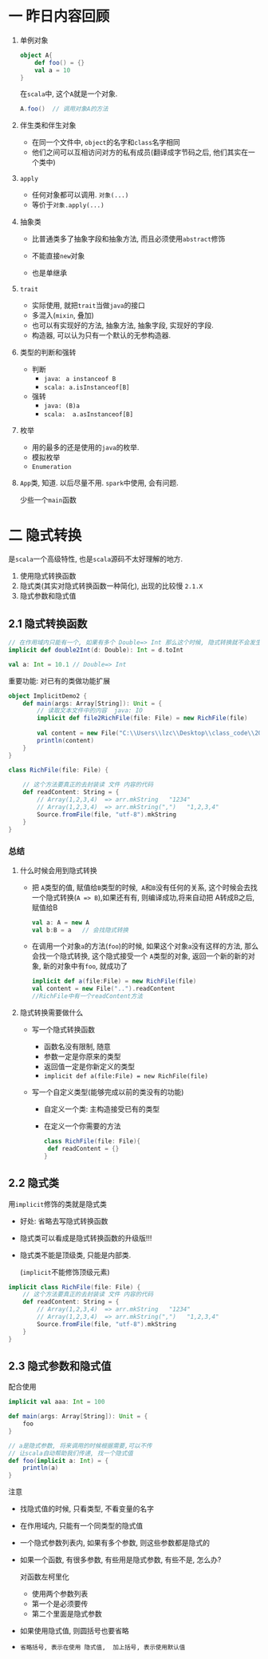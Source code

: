# 一 昨日内容回顾

1. 单例对象

   ```scala
   object A{
       def foo() = {}
       val a = 10
   }
   ```

   在`scala`中, 这个`A`就是一个对象.

   ```scala
   A.foo()  // 调用对象A的方法
   ```

2. 伴生类和伴生对象

   - 在同一个文件中, `object`的名字和`class`名字相同
   - 他们之间可以互相访问对方的私有成员(翻译成字节码之后, 他们其实在一个类中)

3. `apply`

   - 任何对象都可以调用.  `对象(...)`
   - 等价于`对象.apply(...)`

4. 抽象类

   - 比普通类多了抽象字段和抽象方法, 而且必须使用`abstract`修饰

   - 不能直接`new`对象
   - 也是单继承

5. `trait`

   - 实际使用, 就把`trait`当做`java`的接口
   - 多混入(`mixin`, 叠加)
   - 也可以有实现好的方法, 抽象方法, 抽象字段, 实现好的字段.
   - 构造器, 可以认为只有一个默认的无参构造器.

6. 类型的判断和强转

   - 判断
     - `java`: ` a instanceof B`
     - `scala: a.isInstanceof[B]`
   - 强转
     - `java: (B)a`
     - `scala:  a.asInstanceof[B]`

7. 枚举

   - 用的最多的还是使用的`java`的枚举.
   - 模拟枚举
   - `Enumeration`

8. `App`类, 知道. 以后尽量不用. `spark`中使用, 会有问题.

   少些一个`main`函数

# 二 隐式转换

是`scala`一个高级特性, 也是`scala`源码不太好理解的地方.

1. 使用隐式转换函数
2. 隐式类(其实对隐式转换函数一种简化), 出现的比较慢 `2.1.X`
3. 隐式参数和隐式值

## 2.1 隐式转换函数

```scala
// 在作用域内只能有一个, 如果有多个 Double=> Int 那么这个时候, 隐式转换就不会发生
implicit def double2Int(d: Double): Int = d.toInt

val a: Int = 10.1 // Double=> Int
```

重要功能: 对已有的类做功能扩展

```scala
object ImplicitDemo2 {
    def main(args: Array[String]): Unit = {
        // 读取文本文件中的内容  java: IO
        implicit def file2RichFile(file: File) = new RichFile(file)
        
        val content = new File("C:\\Users\\lzc\\Desktop\\class_code\\2019_11_28\\01_scala\\scala1128\\src\\main\\scala\\com\\atguigu\\scala1128\\day06\\implicitdemo\\ImplicitDemo2.scala").readContent
        println(content)
    }
}

class RichFile(file: File) {
    
    // 这个方法要真正的去封装读 文件 内容的代码
    def readContent: String = {
        // Array(1,2,3,4)  => arr.mkString   "1234"
        // Array(1,2,3,4)  => arr.mkString(",")   "1,2,3,4"
        Source.fromFile(file, "utf-8").mkString
    }
}
```

### 总结

1. 什么时候会用到隐式转换

   - 把 `A`类型的值, 赋值给`B`类型的时候,` A`和`B`没有任何的关系, 这个时候会去找一个隐式转换(`A => B`),如果还有有, 则编译成功,将来自动把 A转成B之后, 赋值给B

     ```scala
     val a: A = new A
     val b:B = a   // 会找隐式转换
     ```

   - 在调用一个对象`a`的方法(`foo`)的时候, 如果这个对象`a`没有这样的方法, 那么会找一个隐式转换, 这个隐式接受一个 `A`类型的对象, 返回一个新的新的对象, 新的对象中有`foo`, 就成功了

     ```scala
     implicit def a(file:File) = new RichFile(file)
     val content = new File("..").readContent
     //RichFile中有一个readContent方法
     ```

2. 隐式转换需要做什么

   - 写一个隐式转换函数

     - 函数名没有限制, 随意
     - 参数一定是你原来的类型
     - 返回值一定是你新定义的类型
     - `implicit def a(file:File) = new RichFile(file)`

   - 写一个自定义类型(能够完成以前的类没有的功能)

     - 自定义一个类: 主构造接受已有的类型

     - 在定义一个你需要的方法

       ```scala
       class RichFile(file: File){
       	def readContent = {}
       }
       ```

## 2.2 隐式类

用`implicit`修饰的类就是隐式类

- 好处: 省略去写隐式转换函数

- 隐式类可以看成是隐式转换函数的升级版!!! 

- 隐式类不能是顶级类, 只能是内部类.

  (`implicit`不能修饰顶级元素)

```scala
implicit class RichFile(file: File) {
    // 这个方法要真正的去封装读 文件 内容的代码
    def readContent: String = {
        // Array(1,2,3,4)  => arr.mkString   "1234"
        // Array(1,2,3,4)  => arr.mkString(",")   "1,2,3,4"
        Source.fromFile(file, "utf-8").mkString
    }
}
```

## 2.3 隐式参数和隐式值

配合使用

```scala
implicit val aaa: Int = 100

def main(args: Array[String]): Unit = {
    foo
}

// a是隐式参数, 将来调用的时候根据需要,可以不传
// 让scala自动帮助我们传递, 找一个隐式值
def foo(implicit a: Int) = {
    println(a)
}
```

注意

- 找隐式值的时候, 只看类型, 不看变量的名字

- 在作用域内, 只能有一个同类型的隐式值

- 一个隐式参数列表内, 如果有多个参数, 则这些参数都是隐式的

- 如果一个函数, 有很多参数, 有些用是隐式参数, 有些不是, 怎么办?

  对函数左柯里化

  - 使用两个参数列表
  - 第一个是必须要传
  - 第二个里面是隐式参数

- 如果使用隐式值, 则圆括号也要省略

- ```, 
  省略括号, 表示在使用 隐式值,  加上括号, 表示使用默认值
  ```

